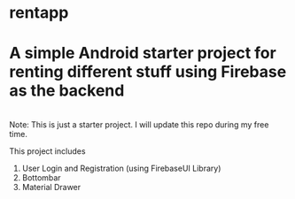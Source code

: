 # rentapp
<h1>A simple Android starter project for renting different stuff using Firebase as the backend </h1><br/>
Note: This is just a starter project. I will update this repo during my free time. 

This project includes <br/>
1. User Login and Registration (using FirebaseUI Library) <br/>
2. Bottombar <br/>
3. Material Drawer <br/>
